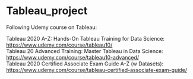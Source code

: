 # Tableau_project
Following Udemy course on Tableau:

Tableau 2020 A-Z: Hands-On Tableau Training for Data Science: https://www.udemy.com/course/tableau10/  
Tableau 20 Advanced Training: Master Tableau in Data Science: https://www.udemy.com/course/tableau10-advanced/  
Tableau 2020 Certified Associate Exam Guide A-Z (w Datasets): https://www.udemy.com/course/tableau-certified-associate-exam-guide/
